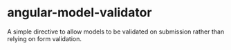 angular-model-validator
=======================

A simple directive to allow models to be validated on submission rather than relying on form validation.
